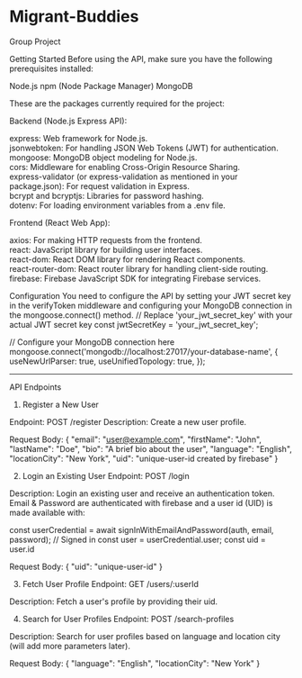 # Migrant-Buddies
Group Project

Getting Started
Before using the API, make sure you have the following prerequisites installed:

Node.js
npm (Node Package Manager)
MongoDB 


These are the packages currently required for the project:

Backend (Node.js Express API):  

express: Web framework for Node.js.  
jsonwebtoken: For handling JSON Web Tokens (JWT) for authentication.  
mongoose: MongoDB object modeling for Node.js.  
cors: Middleware for enabling Cross-Origin Resource Sharing.  
express-validator (or express-validation as mentioned in your package.json): For request validation in Express.  
bcrypt and bcryptjs: Libraries for password hashing.  
dotenv: For loading environment variables from a .env file.  

Frontend (React Web App):  

axios: For making HTTP requests from the frontend.   
react: JavaScript library for building user interfaces.   
react-dom: React DOM library for rendering React components.   
react-router-dom: React router library for handling client-side routing.   
firebase: Firebase JavaScript SDK for integrating Firebase services.   

Configuration
You need to configure the API by setting your JWT secret key in the verifyToken middleware and configuring your MongoDB connection in the mongoose.connect() method.
// Replace 'your_jwt_secret_key' with your actual JWT secret key
const jwtSecretKey = 'your_jwt_secret_key';

// Configure your MongoDB connection here
mongoose.connect('mongodb://localhost:27017/your-database-name', {
  useNewUrlParser: true,
  useUnifiedTopology: true,
});
___________________________________________
API Endpoints
1. Register a New User

Endpoint: POST /register
Description: Create a new user profile.

Request Body:
{
  "email": "user@example.com",
  "firstName": "John",
  "lastName": "Doe",
  "bio": "A brief bio about the user",
  "language": "English",
  "locationCity": "New York",
  "uid": "unique-user-id created by firebase"
}

2. Login an Existing User
Endpoint: POST /login

Description: Login an existing user and receive an authentication token.
Email & Password are authenticated with firebase and a user id (UID) is made available with:

const userCredential = await signInWithEmailAndPassword(auth, email, password);
      // Signed in
      const user = userCredential.user;
      const uid = user.id
      

Request Body:
{
  "uid": "unique-user-id"
}


3. Fetch User Profile
Endpoint: GET /users/:userId

Description: Fetch a user's profile by providing their uid.

4. Search for User Profiles
Endpoint: POST /search-profiles

Description: Search for user profiles based on language and location city (will add more parameters later).

Request Body:
{
  "language": "English",
  "locationCity": "New York"
}



